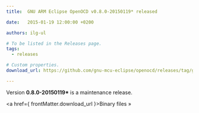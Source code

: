 ```yaml
---
title:  GNU ARM Eclipse OpenOCD v0.8.0-20150119* released

date:   2015-01-19 12:00:00 +0200

authors: ilg-ul

# To be listed in the Releases page.
tags:
  - releases

# Custom properties.
download_url: https://github.com/gnu-mcu-eclipse/openocd/releases/tag/gae-0.8.0-20150119/

---
```


Version **0.8.0-20150119\*** is a maintenance release.

<!-- truncate -->

<a href={ frontMatter.download_url }>Binary files »</a>
